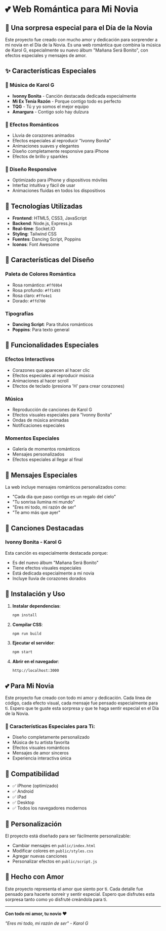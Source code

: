 # 💕 Web Romántica para Mi Novia

## 🌹 Una sorpresa especial para el Día de la Novia

Este proyecto fue creado con mucho amor y dedicación para sorprender a mi novia en el Día de la Novia. Es una web romántica que combina la música de Karol G, especialmente su nuevo álbum "Mañana Será Bonito", con efectos especiales y mensajes de amor.

## ✨ Características Especiales

### 🎵 Música de Karol G
- **Ivonny Bonita** - Canción destacada dedicada especialmente
- **Mi Ex Tenía Razón** - Porque contigo todo es perfecto
- **TQG** - Tú y yo somos el mejor equipo
- **Amargura** - Contigo solo hay dulzura

### 💖 Efectos Románticos
- Lluvia de corazones animados
- Efectos especiales al reproducir "Ivonny Bonita"
- Animaciones suaves y elegantes
- Diseño completamente responsive para iPhone
- Efectos de brillo y sparkles

### 📱 Diseño Responsive
- Optimizado para iPhone y dispositivos móviles
- Interfaz intuitiva y fácil de usar
- Animaciones fluidas en todos los dispositivos

## 🚀 Tecnologías Utilizadas

- **Frontend**: HTML5, CSS3, JavaScript
- **Backend**: Node.js, Express.js
- **Real-time**: Socket.IO
- **Styling**: Tailwind CSS
- **Fuentes**: Dancing Script, Poppins
- **Iconos**: Font Awesome

## 🎨 Características del Diseño

### Paleta de Colores Romántica
- Rosa romántico: `#ff69b4`
- Rosa profundo: `#ff1493`
- Rosa claro: `#ffe4e1`
- Dorado: `#ffd700`

### Tipografías
- **Dancing Script**: Para títulos románticos
- **Poppins**: Para texto general

## 🎯 Funcionalidades Especiales

### Efectos Interactivos
- Corazones que aparecen al hacer clic
- Efectos especiales al reproducir música
- Animaciones al hacer scroll
- Efectos de teclado (presiona 'H' para crear corazones)

### Música
- Reproducción de canciones de Karol G
- Efectos visuales especiales para "Ivonny Bonita"
- Ondas de música animadas
- Notificaciones especiales

### Momentos Especiales
- Galería de momentos románticos
- Mensajes personalizados
- Efectos especiales al llegar al final

## 💝 Mensajes Especiales

La web incluye mensajes románticos personalizados como:
- "Cada día que paso contigo es un regalo del cielo"
- "Tu sonrisa ilumina mi mundo"
- "Eres mi todo, mi razón de ser"
- "Te amo más que ayer"

## 🎵 Canciones Destacadas

### Ivonny Bonita - Karol G
Esta canción es especialmente destacada porque:
- Es del nuevo álbum "Mañana Será Bonito"
- Tiene efectos visuales especiales
- Está dedicada especialmente a mi novia
- Incluye lluvia de corazones dorados

## 🚀 Instalación y Uso

1. **Instalar dependencias**:
   ```bash
   npm install
   ```

2. **Compilar CSS**:
   ```bash
   npm run build
   ```

3. **Ejecutar el servidor**:
   ```bash
   npm start
   ```

4. **Abrir en el navegador**:
   ```
   http://localhost:3000
   ```

## 💕 Para Mi Novia

Este proyecto fue creado con todo mi amor y dedicación. Cada línea de código, cada efecto visual, cada mensaje fue pensado especialmente para ti. Espero que te guste esta sorpresa y que te haga sentir especial en el Día de la Novia.

### 🌟 Características Especiales para Ti:
- Diseño completamente personalizado
- Música de tu artista favorita
- Efectos visuales románticos
- Mensajes de amor sinceros
- Experiencia interactiva única

## 📱 Compatibilidad

- ✅ iPhone (optimizado)
- ✅ Android
- ✅ iPad
- ✅ Desktop
- ✅ Todos los navegadores modernos

## 🎨 Personalización

El proyecto está diseñado para ser fácilmente personalizable:
- Cambiar mensajes en `public/index.html`
- Modificar colores en `public/styles.css`
- Agregar nuevas canciones
- Personalizar efectos en `public/script.js`

## 💖 Hecho con Amor

Este proyecto representa el amor que siento por ti. Cada detalle fue pensado para hacerte sonreír y sentir especial. Espero que disfrutes esta sorpresa tanto como yo disfruté creándola para ti.

---

**Con todo mi amor, tu novio ❤️**

*"Eres mi todo, mi razón de ser" - Karol G* 